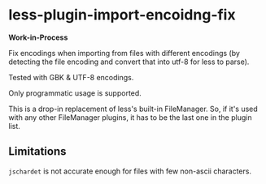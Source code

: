less-plugin-import-encoidng-fix
===============================

**Work-in-Process**

Fix encodings when importing from files with different encodings
(by detecting the file encoding and convert that into utf-8 for less to parse).

Tested with GBK & UTF-8 encodings.

Only programmatic usage is supported.

This is a drop-in replacement of less's built-in FileManager.
So, if it's used with any other FileManager plugins, it has to be the last one in the plugin list.

## Limitations

`jschardet` is not accurate enough for files with few non-ascii characters.
